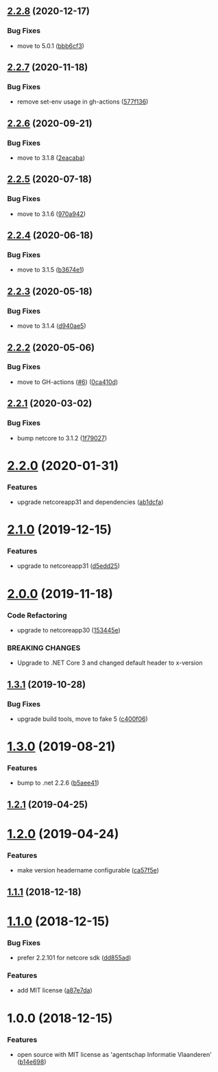 ## [2.2.8](https://github.com/informatievlaanderen/version-header-middleware/compare/v2.2.7...v2.2.8) (2020-12-17)


### Bug Fixes

* move to 5.0.1 ([bbb6cf3](https://github.com/informatievlaanderen/version-header-middleware/commit/bbb6cf38298e5c77016d9ff0b38c9cf31bd33563))

## [2.2.7](https://github.com/informatievlaanderen/version-header-middleware/compare/v2.2.6...v2.2.7) (2020-11-18)


### Bug Fixes

* remove set-env usage in gh-actions ([577f136](https://github.com/informatievlaanderen/version-header-middleware/commit/577f13684488b146e207af28bf2dfa3c738bf07a))

## [2.2.6](https://github.com/informatievlaanderen/version-header-middleware/compare/v2.2.5...v2.2.6) (2020-09-21)


### Bug Fixes

* move to 3.1.8 ([2eacaba](https://github.com/informatievlaanderen/version-header-middleware/commit/2eacabac73675836b124e06004bd0f7cffde9a4f))

## [2.2.5](https://github.com/informatievlaanderen/version-header-middleware/compare/v2.2.4...v2.2.5) (2020-07-18)


### Bug Fixes

* move to 3.1.6 ([970a942](https://github.com/informatievlaanderen/version-header-middleware/commit/970a942a80787c747f4b45a201e427c48e4d48b9))

## [2.2.4](https://github.com/informatievlaanderen/version-header-middleware/compare/v2.2.3...v2.2.4) (2020-06-18)


### Bug Fixes

* move to 3.1.5 ([b3674e1](https://github.com/informatievlaanderen/version-header-middleware/commit/b3674e18e1089b3686006b4dff299ee8827b649e))

## [2.2.3](https://github.com/informatievlaanderen/version-header-middleware/compare/v2.2.2...v2.2.3) (2020-05-18)


### Bug Fixes

* move to 3.1.4 ([d940ae5](https://github.com/informatievlaanderen/version-header-middleware/commit/d940ae5653334f780a9c7899f74ee0d5e0156faf))

## [2.2.2](https://github.com/informatievlaanderen/version-header-middleware/compare/v2.2.1...v2.2.2) (2020-05-06)


### Bug Fixes

* move to GH-actions ([#6](https://github.com/informatievlaanderen/version-header-middleware/issues/6)) ([0ca410d](https://github.com/informatievlaanderen/version-header-middleware/commit/0ca410dc6b2070acd80f89c4d9f4a0b5e2206366))

## [2.2.1](https://github.com/informatievlaanderen/version-header-middleware/compare/v2.2.0...v2.2.1) (2020-03-02)


### Bug Fixes

* bump netcore to 3.1.2 ([1f79027](https://github.com/informatievlaanderen/version-header-middleware/commit/1f79027f2289618680979fdaec372f65c77557ed))

# [2.2.0](https://github.com/informatievlaanderen/version-header-middleware/compare/v2.1.0...v2.2.0) (2020-01-31)


### Features

* upgrade netcoreapp31 and dependencies ([ab1dcfa](https://github.com/informatievlaanderen/version-header-middleware/commit/ab1dcfa6a0a2ebe0093b1a310fcf10270f1aceb4))

# [2.1.0](https://github.com/informatievlaanderen/version-header-middleware/compare/v2.0.0...v2.1.0) (2019-12-15)


### Features

* upgrade to netcoreapp31 ([d5edd25](https://github.com/informatievlaanderen/version-header-middleware/commit/d5edd257bc4556d1dbf74776ae81b9045bf4cce0))

# [2.0.0](https://github.com/informatievlaanderen/version-header-middleware/compare/v1.3.1...v2.0.0) (2019-11-18)


### Code Refactoring

* upgrade to netcoreapp30 ([153445e](https://github.com/informatievlaanderen/version-header-middleware/commit/153445e))


### BREAKING CHANGES

* Upgrade to .NET Core 3 and changed default header to x-version

## [1.3.1](https://github.com/informatievlaanderen/version-header-middleware/compare/v1.3.0...v1.3.1) (2019-10-28)


### Bug Fixes

* upgrade build tools, move to fake 5 ([c400f06](https://github.com/informatievlaanderen/version-header-middleware/commit/c400f06))

# [1.3.0](https://github.com/informatievlaanderen/version-header-middleware/compare/v1.2.1...v1.3.0) (2019-08-21)


### Features

* bump to .net 2.2.6 ([b5aee41](https://github.com/informatievlaanderen/version-header-middleware/commit/b5aee41))

## [1.2.1](https://github.com/informatievlaanderen/version-header-middleware/compare/v1.2.0...v1.2.1) (2019-04-25)

# [1.2.0](https://github.com/informatievlaanderen/version-header-middleware/compare/v1.1.1...v1.2.0) (2019-04-24)


### Features

* make version headername configurable ([ca57f5e](https://github.com/informatievlaanderen/version-header-middleware/commit/ca57f5e))

## [1.1.1](https://github.com/informatievlaanderen/version-header-middleware/compare/v1.1.0...v1.1.1) (2018-12-18)

# [1.1.0](https://github.com/informatievlaanderen/version-header-middleware/compare/v1.0.0...v1.1.0) (2018-12-15)


### Bug Fixes

* prefer 2.2.101 for netcore sdk ([dd855ad](https://github.com/informatievlaanderen/version-header-middleware/commit/dd855ad))


### Features

* add MIT license ([a87e7da](https://github.com/informatievlaanderen/version-header-middleware/commit/a87e7da))

# 1.0.0 (2018-12-15)


### Features

* open source with MIT license as 'agentschap Informatie Vlaanderen' ([b14e698](https://github.com/informatievlaanderen/version-header-middleware/commit/b14e698))

